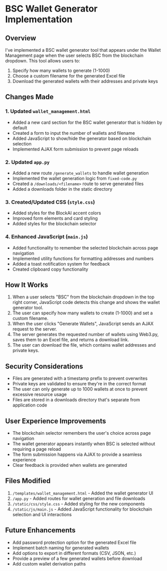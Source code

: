 # BSC Wallet Generator Implementation

## Overview

I've implemented a BSC wallet generator tool that appears under the Wallet Management page when the user selects BSC from the blockchain dropdown. This tool allows users to:

1. Specify how many wallets to generate (1-1000)
2. Choose a custom filename for the generated Excel file
3. Download the generated wallets with their addresses and private keys

## Changes Made

### 1. Updated `wallet_management.html`
- Added a new card section for the BSC wallet generator that is hidden by default
- Created a form to input the number of wallets and filename
- Added JavaScript to show/hide the generator based on blockchain selection
- Implemented AJAX form submission to prevent page reloads

### 2. Updated `app.py`
- Added a new route `/generate_wallets` to handle wallet generation
- Implemented the wallet generation logic from `fixed-code.py`
- Created a `/downloads/<filename>` route to serve generated files
- Added a downloads folder in the static directory

### 3. Created/Updated CSS (`style.css`)
- Added styles for the BlockAI accent colors
- Improved form elements and card styling
- Added styles for the blockchain selector

### 4. Enhanced JavaScript (`main.js`)
- Added functionality to remember the selected blockchain across page navigation
- Implemented utility functions for formatting addresses and numbers
- Added a toast notification system for feedback
- Created clipboard copy functionality

## How It Works

1. When a user selects "BSC" from the blockchain dropdown in the top right corner, JavaScript code detects this change and shows the wallet generator tool.
2. The user can specify how many wallets to create (1-1000) and set a custom filename.
3. When the user clicks "Generate Wallets", JavaScript sends an AJAX request to the server.
4. The server generates the requested number of wallets using Web3.py, saves them to an Excel file, and returns a download link.
5. The user can download the file, which contains wallet addresses and private keys.

## Security Considerations

- Files are generated with a timestamp prefix to prevent overwrites
- Private keys are validated to ensure they're in the correct format
- The user can only generate up to 1000 wallets at once to prevent excessive resource usage
- Files are stored in a downloads directory that's separate from application code

## User Experience Improvements

- The blockchain selector remembers the user's choice across page navigation
- The wallet generator appears instantly when BSC is selected without requiring a page reload
- The form submission happens via AJAX to provide a seamless experience
- Clear feedback is provided when wallets are generated

## Files Modified

1. `/templates/wallet_management.html` - Added the wallet generator UI
2. `/app.py` - Added routes for wallet generation and file downloads
3. `/static/css/style.css` - Added styling for the new components
4. `/static/js/main.js` - Added JavaScript functionality for blockchain selection and UI interactions

## Future Enhancements

- Add password protection option for the generated Excel file
- Implement batch naming for generated wallets
- Add options to export in different formats (CSV, JSON, etc.)
- Provide a preview of a few generated wallets before download
- Add custom wallet derivation paths
